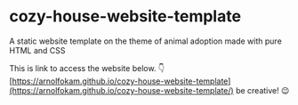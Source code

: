 # cozy-house-website-template
A static website template on the theme of animal adoption made with pure HTML and CSS

This is link to access the website below. :point_down:
[https://arnolfokam.github.io/cozy-house-website-template](https://arnolfokam.github.io/cozy-house-website-template/) be creative! :wink:
